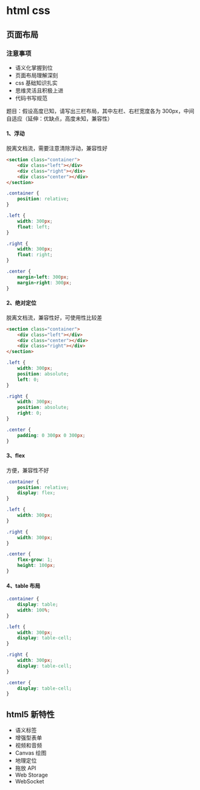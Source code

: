# html css

## 页面布局

### 注意事项

-   语义化掌握到位
-   页面布局理解深刻
-   css 基础知识扎实
-   思维灵活且积极上进
-   代码书写规范

题目：假设高度已知，请写出三栏布局，其中左栏、右栏宽度各为 300px，中间自适应（延伸：优缺点，高度未知，兼容性）

#### 1、浮动

脱离文档流，需要注意清除浮动，兼容性好

```html
<section class="container">
    <div class="left"></div>
    <div class="right"></div>
    <div class="center"></div>
</section>
```

```css
.container {
    position: relative;
}

.left {
    width: 300px;
    float: left;
}

.right {
    width: 300px;
    float: right;
}

.center {
    margin-left: 300px;
    margin-right: 300px;
}
```

#### 2、绝对定位

脱离文档流，兼容性好，可使用性比较差

```html
<section class="container">
    <div class="left"></div>
    <div class="center"></div>
    <div class="right"></div>
</section>
```

```css
.left {
    width: 300px;
    position: absolute;
    left: 0;
}

.right {
    width: 300px;
    position: absolute;
    right: 0;
}

.center {
    padding: 0 300px 0 300px;
}
```

#### 3、flex

方便，兼容性不好

```css
.container {
    position: relative;
    display: flex;
}

.left {
    width: 300px;
}

.right {
    width: 300px;
}

.center {
    flex-grow: 1;
    height: 100px;
}
```

#### 4、table 布局

```css
.container {
    display: table;
    width: 100%;
}

.left {
    width: 300px;
    display: table-cell;
}

.right {
    width: 300px;
    display: table-cell;
}

.center {
    display: table-cell;
}
```

## html5 新特性

-   语义标签
-   增强型表单
-   视频和音频
-   Canvas 绘图
-   地理定位
-   拖放 API
-   Web Storage
-   WebSocket
